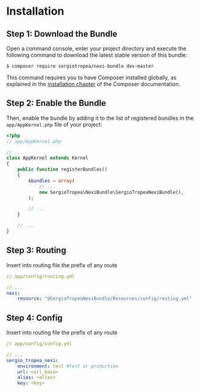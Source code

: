 Installation
============

Step 1: Download the Bundle
---------------------------

Open a command console, enter your project directory and execute the
following command to download the latest stable version of this bundle:

```console
$ composer require sergiotropea/nexi-bundle dev-master
```

This command requires you to have Composer installed globally, as explained
in the [installation chapter](https://getcomposer.org/doc/00-intro.md)
of the Composer documentation.

Step 2: Enable the Bundle
-------------------------

Then, enable the bundle by adding it to the list of registered bundles
in the `app/AppKernel.php` file of your project:

```php
<?php
// app/AppKernel.php

// ...
class AppKernel extends Kernel
{
    public function registerBundles()
    {
        $bundles = array(
            // ...
            new SergioTropea\NexiBundle\SergioTropeaNexiBundle(),
        );

        // ...
    }

    // ...
}
```

Step 3: Routing
-------------------------

Insert into routing file the prefix of any route

```yml
// app/config/routing.yml

// ...
nexi:
    resource: "@SergioTropeaNexiBundle/Resources/config/routing.yml"
```

Step 4: Config
-------------------------

Insert into routing file the prefix of any route

```yml
// app/config/config.yml

// ...
sergio_tropea_nexi:
    environment: test #test or production
    url: <url_base>
    alias: <alias>
    key: <key>
```    